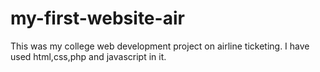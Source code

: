 # my-first-website-air
This was my college web development project on airline ticketing.
I have used html,css,php and javascript in it.
